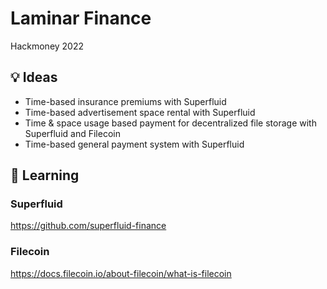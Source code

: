 # Laminar Finance 
Hackmoney 2022

## :bulb: Ideas

- Time-based insurance premiums with Superfluid
- Time-based advertisement space rental with Superfluid
- Time & space usage based payment for decentralized file storage with Superfluid and Filecoin
- Time-based general payment system with Superfluid

## :book: Learning

### Superfluid

<https://github.com/superfluid-finance>

### Filecoin

<https://docs.filecoin.io/about-filecoin/what-is-filecoin>
